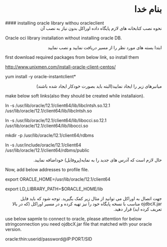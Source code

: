 <div dir='rtl' align='right'><h1>بنام خدا</h1></div>
#### installing oracle library withou oracleclient

<div dir='rtl' align='right'>نحوه نصب کتابخانه های لازم پایگاه داده اوراکل بدون نیاز به نصب آن</div>

Oracle oci library installation without installing oracle DB.

<div dir='rtl' align='right'> ابتدا بسته های مورد نظر را از مسیر دریافت نمایید و نصب نمایید</div>

first download required packages from below link, so install them

http://www.unixmen.com/install-oracle-client-centos/

yum install -y oracle-instantclient*

<div dir='rtl' align='right'>میانبرهای زیر را ایجاد نمایید(البته باید بصورت خودکار ایجاد شده باشند)</div>

make below soft links(also they should be created while installaion).

ln -s /usr/lib/oracle/12.1/client64/lib/libclntsh.so.12.1 /usr/lib/oracle/12.1/client64/lib/libclntsh.so 

ln -s /usr/lib/oracle/12.1/client64/lib/libocci.so.12.1 /usr/lib/oracle/12.1/client64/lib/libocci.so 

mkdir -p /usr/lib/oracle/12.1/client64/rdbms

ln -s /usr/include/oracle/12.1/client64 /usr/lib/oracle/12.1/client64/rdbms/public 

<div dir='rtl' align='right'>حال لازم است که آدرس های جدید را به نمایه(پروفایل) خوداضافه نمایید.</div>

Now, add below addresses to profile file.

export ORACLE_HOME=/usr/lib/oracle/12.1/client64 

export LD_LIBRARY_PATH=$ORACLE_HOME/lib 

<div dir='rtl' align='right'>جهت اتصال به اوراکل می توانید از مثال زیر کمک بگیرید. توجه شود که باید فایل ojdbcX.jar مناسب با نسخه پایگاه خود را نیز تهیه کرده و در مسیر اوراکل (که در بالا تعریف کرده اید) قرار دهید.</div>

use below sapmle to connect to oracle, please attemtion for below stringconnection you need ojdbcX.jar file that matched with your oracle version.

oracle:thin:userid/password@IP:PORT/SID



